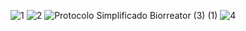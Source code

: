 ![1](https://github.com/user-attachments/assets/80fd3f0b-c958-47a9-8c06-8834db1c533b)
![2](https://github.com/user-attachments/assets/0b4ef25b-786d-4351-92ef-cbb1518b4a9f)
![Protocolo Simplificado Biorreator (3) (1)](https://github.com/user-attachments/assets/ab3db391-7338-4b60-82b0-2e4f6a85bbe3)
![4](https://github.com/user-attachments/assets/23f25e0e-0428-45d9-b830-1ede2d19c7d1)

